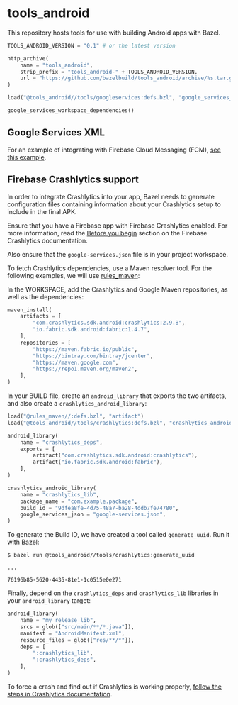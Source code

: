 # tools_android

This repository hosts tools for use with building Android apps with Bazel.

```python
TOOLS_ANDROID_VERSION = "0.1" # or the latest version

http_archive(
    name = "tools_android",
    strip_prefix = "tools_android-" + TOOLS_ANDROID_VERSION,
    url = "https://github.com/bazelbuild/tools_android/archive/%s.tar.gz" % TOOLS_ANDROID_VERSION,
)

load("@tools_android//tools/googleservices:defs.bzl", "google_services_workspace_dependencies")

google_services_workspace_dependencies()
```

## Google Services XML

For an example of integrating with Firebase Cloud Messaging (FCM), [see this example](https://github.com/bazelbuild/examples/tree/master/android/firebase-cloud-messaging).

## Firebase Crashlytics support

In order to integrate Crashlytics into your app, Bazel needs to generate
configuration files containing information about your Crashlytics setup to
include in the final APK.

Ensure that you have a Firebase app with Firebase Crashlytics enabled. For more
information, read the [Before you
begin](https://firebase.google.com/docs/crashlytics/get-started#android) section
on the Firebase Crashlytics documentation.

Also ensure that the `google-services.json` file is in your project workspace.

To fetch Crashlytics dependencies, use a Maven resolver tool. For the following
examples, we will use [rules_maven](https://github.com/jin/rules_maven):

In the WORKSPACE, add the Crashlytics and Google Maven repositories, as well as the dependencies:

```python
maven_install(
    artifacts = [
        "com.crashlytics.sdk.android:crashlytics:2.9.8",
        "io.fabric.sdk.android:fabric:1.4.7",
    ],
    repositories = [
        "https://maven.fabric.io/public",
        "https://bintray.com/bintray/jcenter",
        "https://maven.google.com",
        "https://repo1.maven.org/maven2",
    ],
)
```

In your BUILD file, create an `android_library` that exports the two artifacts,
and also create a `crashlytics_android_library`:

```python
load("@rules_maven//:defs.bzl", "artifact")
load("@tools_android//tools/crashlytics:defs.bzl", "crashlytics_android_library")

android_library(
    name = "crashlytics_deps",
    exports = [
        artifact("com.crashlytics.sdk.android:crashlytics"),
        artifact("io.fabric.sdk.android:fabric"),
    ],
)

crashlytics_android_library(
    name = "crashlytics_lib",
    package_name = "com.example.package",
    build_id = "9dfea8fe-4d75-48a7-ba28-4ddb7fe74780",
    google_services_json = "google-services.json",
)
```

To generate the Build ID, we have created a tool called `generate_uuid`. Run it with Bazel:

```
$ bazel run @tools_android//tools/crashlytics:generate_uuid

...

76196b85-5620-4435-81e1-1c0515e0e271
```

Finally, depend on the `crashlytics_deps` and `crashlytics_lib` libraries in
your `android_library` target:

```python
android_library(
    name = "my_release_lib",
    srcs = glob(["src/main/**/*.java"]),
    manifest = "AndroidManifest.xml",
    resource_files = glob(["res/**/*"]),
    deps = [
        ":crashlytics_lib",
        ":crashlytics_deps", 
    ],
)
```

To force a crash and find out if Crashlytics is working properly, [follow the
steps in Crashlytics
documentation](https://firebase.google.com/docs/crashlytics/force-a-crash).

